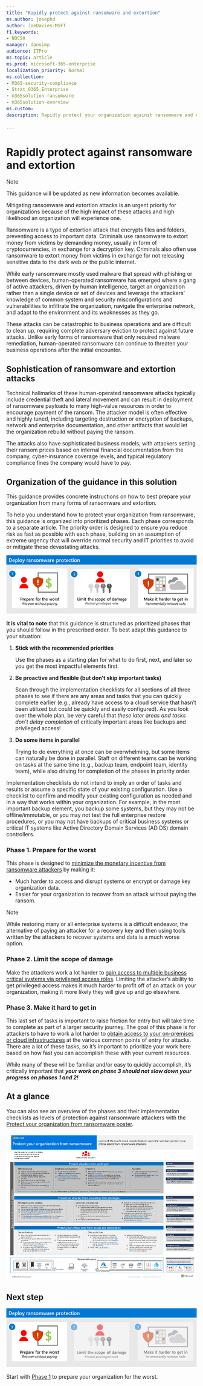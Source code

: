 ```yaml
---
title: "Rapidly protect against ransomware and extortion"
ms.author: josephd
author: JoeDavies-MSFT
f1.keywords:
- NOCSH
manager: dansimp
audience: ITPro
ms.topic: article
ms.prod: microsoft-365-enterprise
localization_priority: Normal
ms.collection: 
- M365-security-compliance
- Strat_O365_Enterprise
- m365solution-ransomware
- m365solution-overview
ms.custom: 
description: Rapidly protect your organization against ransomware and extortion.

---
```


# Rapidly protect against ransomware and extortion

>[!Note]
>This guidance will be updated as new information becomes available.
>

Mitigating ransomware and extortion attacks is an urgent priority for organizations because of the high impact of these attacks and high likelihood an organization will experience one. 

Ransomware is a type of extortion attack that encrypts files and folders, preventing access to important data. Criminals use ransomware to extort money from victims by demanding money, usually in form of cryptocurrencies, in exchange for a decryption key. Criminals also often use ransomware to extort money from victims in exchange for not releasing sensitive data to the dark web or the public internet.

While early ransomware mostly used malware that spread with phishing or between devices, human-operated ransomware has emerged where a gang of active attackers, driven by human intelligence, target an organization rather than a single device or set of devices and leverage the attackers’ knowledge of common system and security misconfigurations and vulnerabilities to infiltrate the organization, navigate the enterprise network, and adapt to the environment and its weaknesses as they go.

These attacks can be catastrophic to business operations and are difficult to clean up, requiring complete adversary eviction to protect against future attacks. Unlike early forms of ransomware that only required malware remediation, human-operated ransomware can continue to threaten your business operations after the initial encounter.

## Sophistication of ransomware and extortion attacks

Technical hallmarks of these human-operated ransomware attacks typically include credential theft and lateral movement and can result in deployment of ransomware payloads to many high-value resources in order to encourage payment of the ransom. The attacker model is often effective and highly tuned, including targeting destruction or encryption of backups, network and enterprise documentation, and other artifacts that would let the organization rebuild without paying the ransom.

The attacks also have sophisticated business models, with attackers setting their ransom prices based on internal financial documentation from the company, cyber-insurance coverage levels, and typical regulatory compliance fines the company would have to pay. 

## Organization of the guidance in this solution

This guidance provides concrete instructions on how to best prepare your organization from many forms of ransomware and extortion.

To help you understand how to protect your organization from ransomware, this guidance is organized into prioritized phases. Each phase corresponds to a separate article. The priority order is designed to ensure you reduce risk as fast as possible with each phase, building on an assumption of extreme urgency that will override normal security and IT priorities to avoid or mitigate these devastating attacks.

![The three phases to protecting against ransomware](media/protect-against-ransomware/protect-against-ransomware-phases.png)

**It is vital to note** that this guidance is structured as prioritized phases that you should follow in the prescribed order. To best adapt this guidance to your situation:

1. **Stick with the recommended priorities** 

    Use the phases as a starting plan for what to do first, next, and later so you get the most impactful elements first. 

2. **Be proactive and flexible (but don’t skip important tasks)**

    Scan through the implementation checklists for all sections of all three phases to see if there are any areas and tasks that you can quickly complete earlier (e.g., already have access to a cloud service that hasn’t been utilized but could be quickly and easily configured). As you look over the whole plan, be very careful that *these later areas and tasks don’t delay completion* of critically important areas like backups and privileged access!

3.	**Do some items in parallel** 

    Trying to do everything at once can be overwhelming, but some items can naturally be done in parallel. Staff on different teams can be working on tasks at the same time (e.g., backup team, endpoint team, identity team), while also driving for completion of the phases in priority order.

Implementation checklists do not intend to imply an order of tasks and results or assume a specific state of your existing configuration. Use a checklist to confirm and modify your existing configuration as needed and in a way that works within your organization. For example, in the most important backup element, you backup some systems, but they may not be offline/immutable, or you may not test the full enterprise restore procedures, or you may not have backups of critical business systems or critical IT systems like Active Directory Domain Services (AD DS) domain controllers. 


### Phase 1. Prepare for the worst

This phase is designed to [minimize the monetary incentive from ransomware attackers](protect-against-ransomware-phase1.md) by making it:

- Much harder to access and disrupt systems or encrypt or damage key organization data.
- Easier for your organization to recover from an attack without paying the ransom.

>[!Note]
>While restoring many or all enterprise systems is a difficult endeavor, the alternative of paying an attacker for a recovery key and then using tools written by the attackers to recover systems and data is a much worse option.
>

### Phase 2. Limit the scope of damage

Make the attackers work a lot harder to [gain access to multiple business critical systems via privileged access roles](protect-against-ransomware-phase2.md). Limiting the attacker’s ability to get privileged access makes it much harder to profit off of an attack on your organization, making it more likely they will give up and go elsewhere.

### Phase 3. Make it hard to get in

This last set of tasks is important to raise friction for entry but will take time to complete as part of a larger security journey. The goal of this phase is for attackers to have to work a lot harder to [obtain access to your on-premises or cloud infrastructures](protect-against-ransomware-phase3.md) at the various common points of entry for attacks. There are a lot of these tasks, so it’s important to prioritize your work here based on how fast you can accomplish these with your current resources. 

While many of these will be familiar and/or easy to quickly accomplish, it’s critically important that ***your work on phase 3 should not slow down your progress on phases 1 and 2!***

## At a glance

You can also see an overview of the phases and their implementation checklists as levels of protection against ransomware attackers with the [Protect your organization from ransomware
poster](https://download.microsoft.com/download/5/e/3/5e37cbff-9a7a-45b2-8b95-6d3cc5426301/protect-your-organization-from-ransomware.pdf).

[![The "Protect your organization from ransomware" poster](media/human-operated-ransomware/ransomware-poster-thumbnail.png)](https://download.microsoft.com/download/5/e/3/5e37cbff-9a7a-45b2-8b95-6d3cc5426301/protect-your-organization-from-ransomware.pdf)

## Next step

[![Phase 1. Prepare for the worst](media/protect-against-ransomware/protect-against-ransomware-phase1.png)](protect-against-ransomware-phase1.md)

Start with [Phase 1](protect-against-ransomware-phase1.md) to prepare your organization for the worst.
